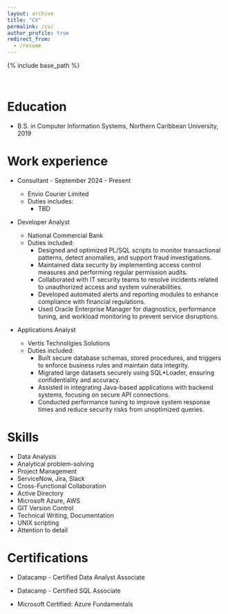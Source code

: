 ```yaml
---
layout: archive
title: "CV"
permalink: /cv/
author_profile: true
redirect_from:
  - /resume
---
```


{% include base_path %}

<br>

Education
======

* B.S. in Computer Information Systems, Northern Caribbean University, 2019

Work experience
======

* Consultant - September 2024 - Present
  * Envio Courier Limited
  * Duties includes: 
    * TBD

* Developer Analyst
  * National Commercial Bank
  * Duties included: 
    * Designed and optimized PL/SQL scripts to monitor transactional patterns, detect anomalies, and support fraud investigations.
    * Maintained data security by implementing access control measures and performing regular permission audits.
    * Collaborated with IT security teams to resolve incidents related to unauthorized access and system vulnerabilities.
    * Developed automated alerts and reporting modules to enhance compliance with financial regulations.
    * Used Oracle Enterprise Manager for diagnostics, performance tuning, and workload monitoring to prevent service disruptions.


* Applications Analyst
  * Vertis Technoligies Solutions
  * Duties included: 
    * Built secure database schemas, stored procedures, and triggers to enforce business rules and maintain data integrity.
    * Migrated large datasets securely using SQL*Loader, ensuring confidentiality and accuracy.
    * Assisted in integrating Java-based applications with backend systems, focusing on secure API connections.
    * Conducted performance tuning to improve system response times and reduce security risks from unoptimized queries.
  
Skills
======

* Data Analysis
* Analytical problem-solving
* Project Management
* ServiceNow, Jira, Slack
* Cross-Functional Collaboration
* Active Directory
* Microsoft Azure, AWS
* GIT Version Control
* Technical Writing, Documentation
* UNIX scripting
* Attention to detail

Certifications
======
* Datacamp - Certified Data Analyst Associate

* Datacamp - Certified SQL Associate
    
* Microsoft Certified: Azure Fundamentals
